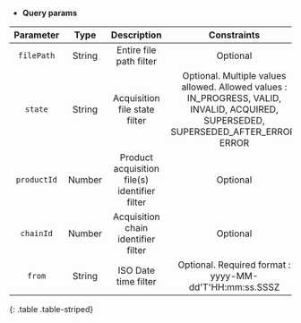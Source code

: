 * **Query params**

| Parameter | Type | Description | Constraints |  
| :-------: | :--: | :---------: | :---------: |  
| `filePath` | String | Entire file path filter | Optional |  
| `state` | String | Acquisition file state filter | Optional. Multiple values allowed. Allowed values : IN_PROGRESS, VALID, INVALID, ACQUIRED, SUPERSEDED, SUPERSEDED_AFTER_ERROR, ERROR |  
| `productId` | Number | Product acquisition file(s) identifier filter | Optional |  
| `chainId` | Number | Acquisition chain identifier filter | Optional |  
| `from` | String | ISO Date time filter | Optional. Required format : yyyy-MM-dd'T'HH:mm:ss.SSSZ |  
{: .table .table-striped}
